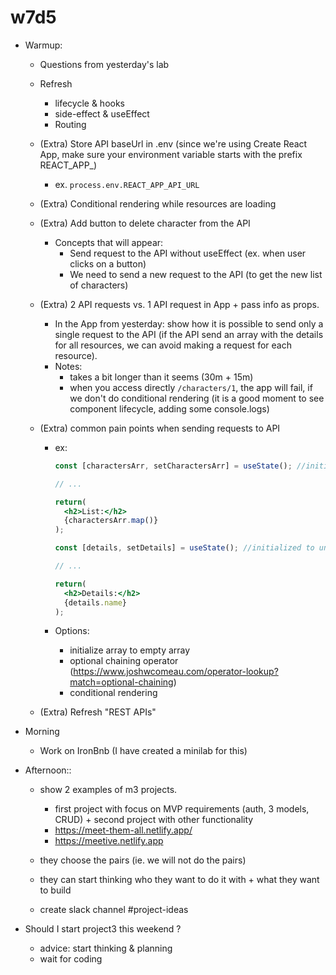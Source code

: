 
# w7d5



<!--

@Luis: tell TAs that we will probably not do lab kickoff (we can pass our notes to students)

Friday: try to finish earlier.

-->



- Warmup:
  - Questions from yesterday's lab
  
  - Refresh
    - lifecycle & hooks
    - side-effect & useEffect
    - Routing

  - (Extra) Store API baseUrl in .env (since we're using Create React App, make sure your environment variable starts with the prefix REACT_APP_)
    - ex. `process.env.REACT_APP_API_URL`

  - (Extra) Conditional rendering while resources are loading

  - (Extra) Add button to delete character from the API
    - Concepts that will appear:
      - Send request to the API without useEffect (ex. when user clicks on a button)
      - We need to send a new request to the API (to get the new list of characters)

  - (Extra) 2 API requests vs. 1 API request in App + pass info as props.
    - In the App from yesterday: show how it is possible to send only a single request to the API (if the API send an array with the details for all resources, we can avoid making a request for each resource).
    - Notes: 
      - takes a bit longer than it seems (30m + 15m)
      - when you access directly `/characters/1`, the app will fail, if we don't do conditional rendering (it is a good moment to see component lifecycle, adding some console.logs)

  - (Extra) common pain points when sending requests to API
    - ex:

      ```jsx
      const [charactersArr, setCharactersArr] = useState(); //initialized to undefined

      // ...

      return(
        <h2>List:</h2>
        {charactersArr.map()}
      );

      ```


      ```jsx
      const [details, setDetails] = useState(); //initialized to undefined

      // ...

      return(
        <h2>Details:</h2>
        {details.name}
      );

      ```

    - Options:
      - initialize array to empty array
      - optional chaining operator (https://www.joshwcomeau.com/operator-lookup?match=optional-chaining)
      - conditional rendering      



  - (Extra) Refresh "REST APIs"


- Morning
  - Work on IronBnb (I have created a minilab for this)



- Afternoon:: 
  - show 2 examples of m3 projects.
    - first project with focus on MVP requirements (auth, 3 models, CRUD) + second project with other functionality
    - https://meet-them-all.netlify.app/
    - https://meetive.netlify.app

  - they choose the pairs (ie. we will not do the pairs)
  - they can start thinking who they want to do it with + what they want to build
  - create slack channel #project-ideas


- Should I start project3 this weekend ?
  - advice: start thinking & planning
  - wait for coding


<!--
@Luis:
- if we ask any student to do project individual, tell them asap
-->



<!-- 

@LT:

Monday NEXT WEEK (week8):
- we build a REST API
- most of those concepts are something they already know (we did it in m2)
- new concepts:
  - REST
  - res.json()
  - how to test the API with Postman
  - CORS

- One possible approach could be asking students to follow this unit as self-guided (note: they also have a lab & assessment)
- If so, provide a video explaining the new concepts & how to test the API with Postman

-->


